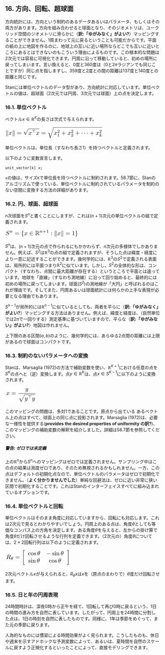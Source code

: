 ## 16. 方向、回転、超球面

方向統計には、方向という制約のあるデータあるいはパラメータ、もしくはその両方があります。方向を組み合わせると球面となり、そのジオメトリは、ユークリッド空間のジオメトリに滑らかに（**訳:「ゆがみなく」がよい?**）マッピングすることができません。1周まわって元に戻るということも可能だからです。平面の紙の上に地図を作るのに、地球上の互いに近い場所ならどこでも互いに近いところにあるとはできないのもこういう理由によるものです。この根本的な問題は2次元では容易に可視化できます。円周に沿って移動していると、初めの場所に戻ってしまいます。言い換えると、0度と360度は（0と$2\pi$ラジアンでも同じことですが）同じ点を指しますし、359度と2度との間の距離は137度と140度との距離と同じです。

Stanには単位ベクトルのデータ型があり、方向統計に対応しています。単位ベクトルの値は、超球面（2次元では円周、3次元では球面）上の点を決定します。

### 16.1. 単位ベクトル

ベクトル$x \in \mathbb{R}^K$の長さは次式で与えられます。

![$$ \|x\| = \sqrt{x^{\top} x} = \sqrt{x_1^2 + x_2^2 + \cdots + x_k^2} $$](fig/fig01.png)

単位ベクトルは、単位長（すなわち長さ1）を持つベクトルと定義されます。

以下のように変数宣言します。

```
unit_vector[k] x;
```

`x`の値は、サイズ`K`で単位長を持つベクトルに制約されます。58.7節に、Stanのアルゴリズムで使っている、単位ベクトルに制約されているパラメータを制約のない空間に変換する方法の詳細があります。

### 16.2. 円、球面、超球面

$n$次球面を$S^n$と書くことにしますが、これは$(n+1)$次元の単位ベクトルの組で定義されます。

![$$ S^n = \{x \in \mathbb{R}^{n+1} : \|x\| = 1\} $$](fig/fig02.png)

$S^n$は、$(n+1)$次元の点で作られるにもかかわらず、$n$次元の多様体でしかありません。例えば、$S^2$は$\mathbb{R}^3$の点の組で定義されますが、そうした点は緯度・経度により一意に記述することができます。幾何学的には、$\mathbb{R}^3$の$S^2$で定義される表面は、局所的には平面つまり$\mathbb{R}^2$に似ています。しかし、$S^2$の全体的な形は、コンパクト（すなわち、点間に最大距離が存在する）というところで平面とは違っています。地球を「直線」（すなわち測地線）に沿って回り始めると、最終的には初めの場所に戻ってしまいます。球面($S^2$)の測地線が「大円」と呼ばれるのはこれが理由です。そしてまた、円周あるいは球面統計には何らかの上手な表現が必要となる理由でもあります。

$S^{n-1}$が局所的には$\mathbb{R}^{n-1}$に似ているとしても、両者を平らに（**訳:「ゆがみなく」がよい?**）マッピングする方法はありません。例えば、緯度と経度は、（自然単位では$2\pi$で一回りする）測定基準に基づいていますので、平らな（**訳:「ゆがみない」がよい?**）地図は作れません。

上下限のある区間$(a,b)$のように、幾何学的には、あらゆる2点間の距離には上限があるので球面はコンパクトです。

### 16.3. 制約のないパラメータへの変換

Stanは、Marsaglia (1972)の方法で補助変数を使い、$\mathbb{R}^{K+1}$における任意の点を$S^K$の点へと（逆）変換します。点$y \in \mathbb{R}^K$は、点$x \in S^{K-1}$に以下のように変換されます。

![$$ x = \frac{y}{\sqrt{y^{\top} y}} $$](fig/fig03.png)

このマッピングの問題は、多対1であることです。原点から出ている あるベクトル上の点はすべて、球面上の同じ点に投影されます。Marsaglia (1972)は、必要な一様性を提供する(**provides the desired properties of uniformity の訳?**)、このマッピングの補助変数の解釈を紹介しました。詳細は58.7節を参照してください。

##### 警告: ゼロでは未定義

上の$\mathbb{R}^n$から$S^n$へのマッピングはゼロでは定義されません。サンプリング中はこの点の結果は測度ゼロであり、そのため無視されるかもしれません。一方、この点はデフォルトの初期化点なので、単位ベクトルのパラメータはゼロで初期化できません。（**よく分かりませんでした**）単純な回避法は、ゼロに近い非常に狭い区間で初期化することです。これはStanのインターフェイスすべてに組み込まれているオプションです。

### 16.4. 単位ベクトルと回転

単位ベクトルはそのまま角度に対応していますから、回転にも対応します。これは2次元で見るとわかりやすいでしょう。円周上のある点は、角度$\theta$としても等価なコンパス上の方角を決定します。ある角度$\theta$を与えると、左からの掛け算で角度$\theta$だけ回転させるような行列を定義できます。（2次元の）角度$\theta$については、$2 \times 2$回転行列は以下のように定義されます。

![$$ R_{\theta} = \left[\begin{array}{cc} \cos\theta & -\sin\theta \\ \sin\theta & \cos\theta \end{array}\right] $$](fig/fig04.png)

2次元ベクトル$x$が与えられると、$R_\theta x$は$x$を（原点のまわりで）$\theta$度だけ回転させます。

### 16.5. 日と年の円周表現

24時間時計は、深夜0時から正午を経て、1回転して再び0時に戻るという、1日の時間の進み方を自然に表しています。したがって、円周上を24時間に分割した点は、1日の時刻を自然に表したものです。同様に、1年は季節をめぐって、また元の季節に戻ります。

人為的なものには慣習による時間効果がよく見られます。こうしたものも、休日や週末を示すアドホックな予測変数によって、あるいは、夏時間を自然のスケールに戻すよう正規化するといったことによって、直接モデリングできます。
